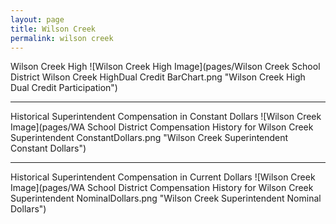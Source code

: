 ```yaml
---
layout: page
title: Wilson Creek
permalink: wilson creek
---
```



Wilson Creek High
![Wilson Creek High Image](pages/Wilson Creek School District Wilson Creek HighDual Credit BarChart.png "Wilson Creek High Dual Credit Participation")

___

Historical Superintendent Compensation in Constant Dollars
![Wilson Creek Image](pages/WA School District Compensation History for Wilson Creek Superintendent ConstantDollars.png "Wilson Creek Superintendent Constant Dollars")

___

Historical Superintendent Compensation in Current Dollars
![Wilson Creek Image](pages/WA School District Compensation History for Wilson Creek Superintendent NominalDollars.png "Wilson Creek Superintendent Nominal Dollars")